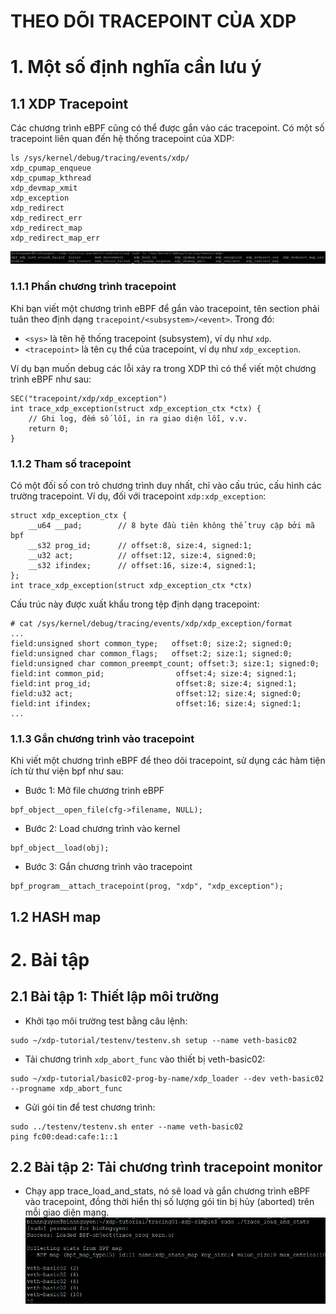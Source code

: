 # THEO DÕI TRACEPOINT CỦA XDP
# 1. Một số định nghĩa cần lưu ý
## 1.1 XDP Tracepoint
Các chương trình eBPF cũng có thể được gắn vào các tracepoint. Có một số tracepoint liên quan đến hệ thống tracepoint của XDP:
```
ls /sys/kernel/debug/tracing/events/xdp/
xdp_cpumap_enqueue  
xdp_cpumap_kthread  
xdp_devmap_xmit  
xdp_exception  
xdp_redirect  
xdp_redirect_err  
xdp_redirect_map  
xdp_redirect_map_err  
```
![](../imgs/38.png)
### 1.1.1 Phần chương trình tracepoint
Khi bạn viết một chương trình eBPF để gắn vào tracepoint, tên section phải tuân theo định dạng `tracepoint/<subsystem>/<event>`. Trong đó:
- `<sys>` là tên hệ thống tracepoint (subsystem), ví dụ như `xdp`.
- `<tracepoint>` là tên cụ thể của tracepoint, ví dụ như `xdp_exception`.

Ví dụ bạn muốn debug các lỗi xảy ra trong XDP thì có thể viết một chương trình eBPF như sau:
```
SEC("tracepoint/xdp/xdp_exception")
int trace_xdp_exception(struct xdp_exception_ctx *ctx) {
    // Ghi log, đếm số lỗi, in ra giao diện lỗi, v.v.
    return 0;
}
```
### 1.1.2 Tham số tracepoint
Có một đối số con trỏ chương trình duy nhất, chỉ vào cấu trúc, cấu hình các trường tracepoint.
Ví dụ, đối với tracepoint `xdp:xdp_exception`:
```
struct xdp_exception_ctx {
    __u64 __pad;        // 8 byte đầu tiên không thể truy cập bởi mã bpf
    __s32 prog_id;      // offset:8, size:4, signed:1;
    __u32 act;          // offset:12, size:4, signed:0;
    __s32 ifindex;      // offset:16, size:4, signed:1;
};
int trace_xdp_exception(struct xdp_exception_ctx *ctx)
```
Cấu trúc này được xuất khẩu trong tệp định dạng tracepoint:
```
# cat /sys/kernel/debug/tracing/events/xdp/xdp_exception/format
...
field:unsigned short common_type;   offset:0; size:2; signed:0;
field:unsigned char common_flags;   offset:2; size:1; signed:0;
field:unsigned char common_preempt_count; offset:3; size:1; signed:0;
field:int common_pid;                offset:4; size:4; signed:1;
field:int prog_id;                   offset:8; size:4; signed:1;
field:u32 act;                       offset:12; size:4; signed:0;
field:int ifindex;                   offset:16; size:4; signed:1;
...
```
### 1.1.3 Gắn chương trình vào tracepoint
Khi viết một chương trình eBPF để theo dõi tracepoint, sử dụng các hàm tiện ích từ thư viện bpf như sau:
- Bước 1: Mở file chương trình eBPF
```
bpf_object__open_file(cfg->filename, NULL);
```
- Bước 2: Load chương trình vào kernel
```
bpf_object__load(obj);
```
- Bước 3: Gắn chương trình vào tracepoint
```
bpf_program__attach_tracepoint(prog, "xdp", "xdp_exception");
```
## 1.2 HASH map
# 2. Bài tập
## 2.1 Bài tập 1: Thiết lập môi trường
- Khởi tạo môi trường test bằng câu lệnh:
```
sudo ~/xdp-tutorial/testenv/testenv.sh setup --name veth-basic02
```
- Tải chương trình `xdp_abort_func` vào thiết bị veth-basic02:

```
sudo ~/xdp-tutorial/basic02-prog-by-name/xdp_loader --dev veth-basic02 --progname xdp_abort_func
```
- Gửi gói tin để test chương trình:
```
sudo ../testenv/testenv.sh enter --name veth-basic02
ping fc00:dead:cafe:1::1
```

## 2.2 Bài tập 2: Tải chương trình tracepoint monitor
- Chạy app trace_load_and_stats, nó sẽ load và gắn chương trình eBPF vào tracepoint, đồng thời hiển thị số lượng gói tin bị hủy (aborted) trên mỗi giao diện mạng.
![](../imgs/39.png)